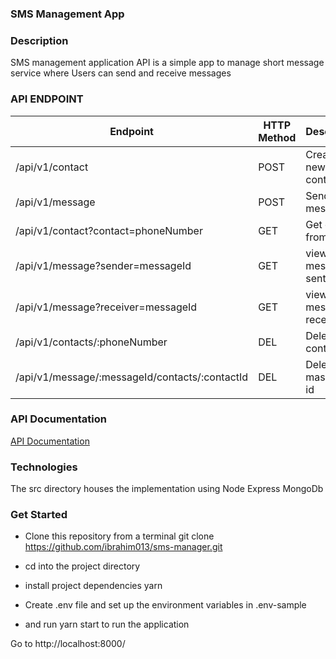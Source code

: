 ### SMS Management App

### Description
SMS management application API is a simple app to manage short message service where Users can send and receive messages


### API ENDPOINT
| Endpoint | HTTP Method |	Description |
|----------|-------------|--------------|
|/api/v1/contact| POST |  Create a new contact |
|/api/v1/message | POST | Send messages |
|/api/v1/contact?contact=phoneNumber | GET | Get contact from list|
|/api/v1/message?sender=messageId| GET | view message sent |
|/api/v1/message?receiver=messageId| GET | view message received |
|/api/v1/contacts/:phoneNumber| DEL | Delete contact |
| /api/v1/message/:messageId/contacts/:contactId | DEL | Delete masage by id

### API Documentation
[API Documentation](https://documenter.getpostman.com/view/4905727/RztoKSgD)


### Technologies
The src directory houses the implementation using
Node
Express
MongoDb

### Get Started
* Clone this repository from a terminal git clone https://github.com/ibrahim013/sms-manager.git

* cd into the project directory

* install project dependencies yarn

* Create .env file and set up the environment variables in .env-sample

* and run yarn start to run the application

Go to http://localhost:8000/
